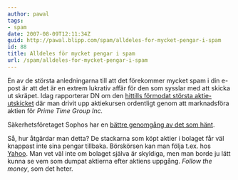```yaml
---
author: pawal
tags:
- spam
date: 2007-08-09T12:11:34Z
guid: http://pawal.blipp.com/spam/alldeles-for-mycket-pengar-i-spam
id: 88
title: Alldeles för mycket pengar i spam
url: /spam/alldeles-for-mycket-pengar-i-spam
---
```


En av de största anledningarna till att det förekommer mycket spam i
din e-post är att det är en extrem lukrativ affär för den som sysslar
med att skicka ut skräpet. Idag rapporterar DN om den <a
href="http://www.dn.se/DNet/jsp/polopoly.jsp?d=678&amp;a=678642">hittills
förmodat största aktie-utskicket</a> där man drivit upp aktiekursen
ordentligt genom att marknadsföra aktien för *Prime Time Group Inc.*

Säkerhetsföretaget Sophos har en <a
href="http://sophos.com/pressoffice/news/articles/2007/08/spam-pump.html">bättre
genomgång av det som hänt</a>.

Så, hur åtgärdar man detta?  De stackarna som köpt aktier i bolaget
får väl knappast inte sina pengar tillbaka. Börskörsen kan man följa
t.ex. hos <a
href="http://finance.yahoo.com/q?s=PRTH.PK">Yahoo</a>. Man vet väl
inte om bolaget själva är skyldiga, men man borde ju lätt kunna se vem
som dumpat aktierna efter aktiens uppgång. *Follow the money*,
som det heter.